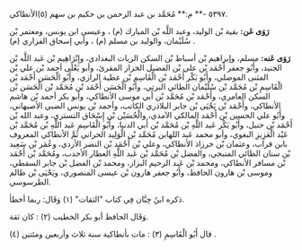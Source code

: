 ٥٣٩٧ -** م:** مُحَمَّد بن عبد الرحمن بن حكيم بن سهم (٥)الأنطاكي.

**رَوَى عَن:** بقية بْن الوليد، وعبد اللَّه بْن المبارك (م) ، وعيسى ابن يونس، ومعتمر بْن سُلَيْمان، والوليد بن مسلم (م) ، وأبي إسحاق الفزاري (م) .

**رَوَى عَنه:** مسلم، وإبراهيم بْن أسباط بْن السكن الزيات البغدادي، وإِبْرَاهِيم بْن عَبد اللَّه بْن الجنيد، وأَبُو جعفر أَحْمَد بْن علي بْن الفضيل الخزاز المقرئ، وأبو يَعْلَى أحمد بْن علي بْن المثنى الموصلي، وأَبُو بَكْر أَحْمَد بْن الْقَاسِم بْن عطية الرازي، وأَبُو الْحَسَن أَحْمَد بْن الْقَاسِمِ بْن مُحَمَّد بْن سُلَيْمان الطائي البرتي، وأَبُو الْحَسَن أَحْمَد بْن مُحَمَّد بْن الْحَسَن بْن السكن العامري، وأَحْمَد بْن مُحَمَّد بْن أَبي موسى الأنطاكي، وأبو بكر أحمد بْن هاشم الأنطاكي، وأَحْمَد بْن يَحْيَى بْن جابر البلاذري الكاتب، وأحمد بْن يونس الضبي الأصبهاني، وأَبُو علي الحسين بْن أَحْمَد المالكي الآمدي، والْحُسَيْن بْن إِسْحَاق التستري، وعبد الله بْن أَحْمَد بْن حنبل، وأَبُو بَكْر عَبد اللَّهِ بْن مُحَمَّد بْن أَبي الدنيا، وأَبُو الْقَاسِم عَبد اللَّهِ بْن مُحَمَّد بْن عَبْد الْعَزِيزِ البغوي، وأبو محمد عَبد اللهابن مُحَمَّد بْن الْوَلِيد الحراني ثُمَّ الأنطاكي المعروف بابن قراب، وعثمان بْن خرزاذ الأنطاكي، وعلي بْن أَحْمَد بْن النضر الأزدي، وعُمَر بْن سَعِيد بْن سنان الطائي المنبجي، والفضل بْن مُحَمَّد بْن عَبد اللَّهِ العطار الأحدب، ومُحَمَّد بْن أَحْمَد بْن مسافر الأنطاكي، ومحمد بْن عَبد الرحيم البزاز، ومحمد بْن الفضل بْن جابر السقطي، وموسى بْن هارون الحافظ، وأَبُو جعفر هارون بْن عيسى المنصوري، ويَحْيَى بْن ظالم الطرسوسي.

ذكره ابنُ حِبَّان فِي كتاب "الثقات" (١) وَقَال: ربما أخطأ.

وَقَال الحافظ أبو بكر الخطيب (٢) : كان ثقة.

قال أَبُو الْقَاسِمِ (٣) : مات بأنطاكية سنة ثلاث وأربعين ومئتين (٤) .